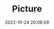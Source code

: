---
weight: 1
images:
- /images/edited/144.jpeg
title: Picture
date: 2022-10-24 20:08:09
tags: [luminarneo,work,ilce7m3,person,people]
---